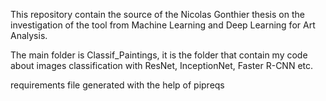 This repository contain the source of the Nicolas Gonthier thesis on the investigation of the tool from Machine Learning and Deep Learning for Art Analysis.

The main folder is Classif_Paintings, it is the folder that contain my code about images classification with ResNet, InceptionNet, Faster R-CNN etc.

requirements file generated with the help of pipreqs
